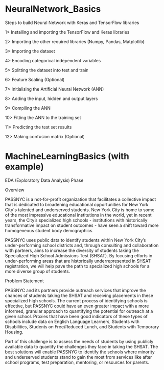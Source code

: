 # NeuralNetwork_Basics

Steps to build Neural Network with Keras and TensorFlow libraries

1> Installing and importing the TensorFlow and Keras libraries

2> Importing the other required libraries (Numpy, Pandas, Matplotlib)

3> Importing the dataset

4> Encoding categorical independent variables

5> Splitting the dataset into test and train

6> Feature Scaling (Optional)

7> Initialising the Artificial Neural Network (ANN)

8> Adding the input, hidden and output layers

9> Compiling the ANN

10> Fitting the ANN to the training set

11> Predicting the test set results

12> Making confusion matrix (Optional)



# MachineLearningBasics (with example)

EDA (Exploratory Data Analysis) Phase 

Overview

PASSNYC is a not-for-profit organization that facilitates a collective impact that is dedicated to broadening educational opportunities for New York City's talented and underserved students. New York City is home to some of the most impressive educational institutions in the world, yet in recent years, the City’s specialized high schools - institutions with historically transformative impact on student outcomes - have seen a shift toward more homogeneous student body demographics.

PASSNYC uses public data to identify students within New York City’s under-performing school districts and, through consulting and collaboration with partners, aims to increase the diversity of students taking the Specialized High School Admissions Test (SHSAT). By focusing efforts in under-performing areas that are historically underrepresented in SHSAT registration, we will help pave the path to specialized high schools for a more diverse group of students.

Problem Statement

PASSNYC and its partners provide outreach services that improve the chances of students taking the SHSAT and receiving placements in these specialized high schools. The current process of identifying schools is effective, but PASSNYC could have an even greater impact with a more informed, granular approach to quantifying the potential for outreach at a given school. Proxies that have been good indicators of these types of schools include data on English Language Learners, Students with Disabilities, Students on Free/Reduced Lunch, and Students with Temporary Housing.

Part of this challenge is to assess the needs of students by using publicly available data to quantify the challenges they face in taking the SHSAT. The best solutions will enable PASSNYC to identify the schools where minority and underserved students stand to gain the most from services like after school programs, test preparation, mentoring, or resources for parents.
